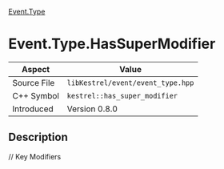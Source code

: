 [Event.Type](index)
# Event.Type.HasSuperModifier
| Aspect | Value |
| --- | --- |
| Source File | `libKestrel/event/event_type.hpp` |
| C++ Symbol | `kestrel::has_super_modifier` |
| Introduced | Version 0.8.0 |
## Description
// Key Modifiers
